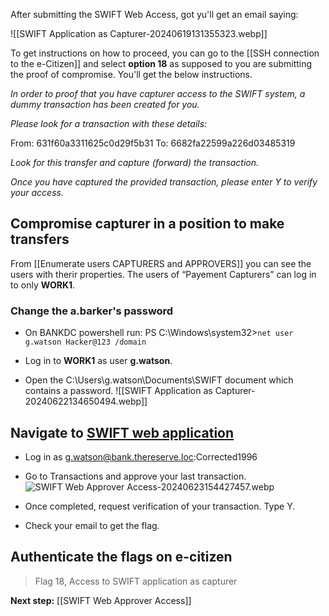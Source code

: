 After submitting the SWIFT Web Access, got yu'll get an email saying:

![[SWIFT Application as Capturer-20240619131355323.webp]]

To get instructions on how to proceed, you can go to the [[SSH connection to the e-Citizen]] and select **option 18** as supposed to you are submitting the proof of compromise. You'll get the below instructions.

*In order to proof that you have capturer access to the SWIFT system, a dummy transaction has been created for you.*

*Please look for a transaction with these details:*

From: 631f60a3311625c0d29f5b31
To: 6682fa22599a226d03485319

*Look for this transfer and capture (forward) the transaction.*

*Once you have captured the provided transaction, please enter Y to verify your access.*

## Compromise capturer in a position to make transfers

From [[Enumerate users CAPTURERS and APPROVERS]] you can see the users with therir properties.
The users of “Payement Capturers” can log in to only **WORK1**.

### Change the a.barker's password

- On BANKDC powershell run:
	PS C:\Windows\system32>`net user g.watson Hacker@123 /domain`

- Log in to **WORK1** as user **g.watson**.
- Open the C:\Users\g.watson\Documents\SWIFT document which contains a password.
	![[SWIFT Application as Capturer-20240622134650494.webp]]


## Navigate to [SWIFT web application](http://swift.bank.thereserve.loc/)

- Log in as g.watson@bank.thereserve.loc:Corrected1996
- Go to Transactions and approve your last transaction.  
    ![SWIFT Web Approver Access-20240623154427457.webp](app://7e9b693e1be8380628bc863b9de3e1fc772f/media/sf_obsidian/Red%20Team%20Capstone%20Challenge/SWIFT%20Web%20Approver%20Access-20240623154427457.webp?1719171867435)
    
- Once completed, request verification of your transaction. Type Y.
    
- Check your email to get the flag.



## Authenticate the flags on e-citizen

> Flag 18, Access to SWIFT application as capturer  

**Next step:** [[SWIFT Web Approver Access]]

